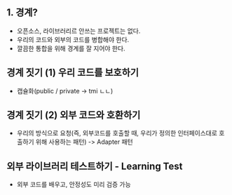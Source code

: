 ## 1. 경계?

- 오픈소스, 라이브러리르 안쓰는 프로젝트는 없다.
- 우리의 코드와 외부의 코드를 병합해야 한다.
- 깔끔한 통합을 위해 경계를 잘 지어야 한다.

## 경계 짓기 (1) 우리 코드를 보호하기

- 캡슐화(public / private -> tmi ㄴㄴ)

## 경계 짓기 (2) 외부 코드와 호환하기

- 우리의 방식으로 요청(즉, 외부코드를 호출할 때, 우리가 정의한 인터페이스대로 호출하기 위해 사용하는 패턴)
  -> Adapter 패턴

## 외부 라이브러리 테스트하기 - Learning Test

- 외부 코드를 배우고, 안정성도 미리 검증 가능